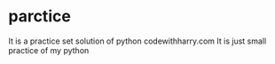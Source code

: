 # parctice
It is a practice set solution of python codewithharry.com
It is just small practice of my python

